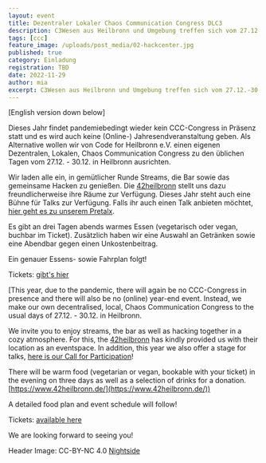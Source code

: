 ```yaml
---
layout: event
title: Dezentraler Lokaler Chaos Communication Congress DLC3
description: C3Wesen aus Heilbronn und Umgebung treffen sich vom 27.12.-30.12. in der 42 Heibronn bei Streams, Bar und Hackcenter.
tags: [ccc]
feature_image: /uploads/post_media/02-hackcenter.jpg
published: true
category: Einladung
registration: TBD
date: 2022-11-29
author: mia
excerpt: C3Wesen aus Heilbronn und Umgebung treffen sich vom 27.12.-30.12. in der 42 Heibronn bei Streams, Bar und Hackcenter.
---
```

[English version down below]

Dieses Jahr findet pandemiebedingt wieder kein CCC-Congress in Präsenz statt und es wird auch keine (Online-) Jahresendveranstaltung geben. Als Alternative wollen wir von Code for Heilbronn e.V. einen eigenen Dezentralen, Lokalen, Chaos Communication Congress zu den üblichen Tagen vom 27.12. - 30.12. in Heilbronn ausrichten.

Wir laden alle ein, in gemütlicher Runde Streams, die Bar sowie das gemeinsame Hacken zu genießen. Die [42heilbronn](https://www.42heilbronn.de/) stellt uns dazu freundlicherweise ihre Räume zur Verfügung. Dieses Jahr steht auch eine Bühne für Talks zur Verfügung. Falls ihr auch einen Talk anbieten möchtet, [hier geht es zu unserem Pretalx](https://pretalx.cfhn.it/dlc3-2022/).

Es gibt an drei Tagen abends warmes Essen (vegetarisch oder vegan, buchbar im Ticket).
Zusätzlich haben wir eine Auswahl an Getränken sowie eine Abendbar gegen einen Unkostenbeitrag.

Ein genauer Essens- sowie Fahrplan folgt!

Tickets: [gibt's hier](https://pretix.cfhn.it/cfhn/dlc3-2022/)

[This year, due to the pandemic, there will again be no CCC-Congress in presence and there will also be no (online) year-end event. Instead, we make our own decentralised, local, Chaos Communication Congress to the usual days of 27.12. - 30.12. in Heilbronn.

We invite you to enjoy streams, the bar as well as hacking together in a cozy atmosphere. For this, the [42heilbronn](https://www.42heilbronn.de/) has kindly provided us with their location as an eventspace. In addition, this year we also offer a stage for talks, [here is our Call for Participation](https://pretalx.cfhn.it/dlc3-2022/)!

There will be warm food (vegetarian or vegan, bookable with your ticket) in the evening on three days as well as a selection of drinks for a donation.[https://www.42heilbronn.de/](https://www.42heilbronn.de/))

A detailed food plan and event schedule will follow!

Tickets: [available here](https://pretix.cfhn.it/cfhn/dlc3-2022/)

We are looking forward to seeing you!

Header Image: CC-BY-NC 4.0 [Nightside](https://nightsi.de/32c3-impressionen)
